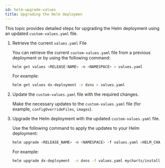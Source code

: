 ```yaml
---
id: helm-upgrade-values
title: Upgrading the Helm deploymen
---
```


This topic provides detailed steps for upgrading the Helm deployment using an updated `custom-values.yaml` file.

1. Retrieve the current `values.yaml` File

     You can retrieve the current `custom-values.yaml` file from a previous deployment or by using the following command:

    ```sh
    helm get values <RELEASE-NAME> -n <NAMESPACE> > values.yaml
    ```

    For example:

    ```sh
    helm get values dx-deployment -n dxns > values.yaml
    ```

2. Update the `custom-values.yaml` file with the required changes.

    Make the necessary updates to the `custom-values.yaml` file (for example, `configOverrideFiles`, `images`).

3. Upgrade the Helm deployment with the updated `custom-values.yaml` file.

    Use the following command to apply the updates to your Helm deployment:

    ```sh
    helm upgrade <RELEASE_NAME> -n <NAMESPACE> -f values.yaml <HELM_CHART_DIRECTORY>
    ```

    For example:

    ```sh
    helm upgrade dx-deployment  -n dxns -f values.yaml mycharts/install-hcl-dx-deployment
    ```
